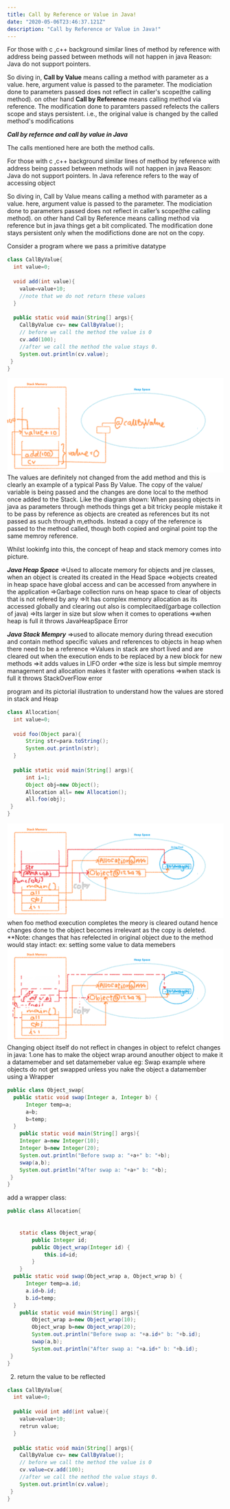 ```yaml
---
title: Call by Reference or Value in Java!
date: "2020-05-06T23:46:37.121Z"
description: "Call by Reference or Value in Java!"
---
```


For those with c ,c++ background similar lines of method by reference with address being passed between methods will not happen in java
Reason: Java do not support pointers.

So diving in,
**Call by Value** means calling a method with parameter as a value. here, argument value is passed to the parameter. The modiciation done to parameters passed does not reflect in caller's scope(the calling method).
on other hand
**Call by Reference** means calling method via reference. The modification done to paramters passed refelects the callers scope and stays persistent. i.e., the original value is changed by the called method's modifications

**_Call by refernce and call by value in Java_**

The calls mentioned here are both the method calls.

For those with c ,c++ background similar lines of method by reference with address being passed between methods will not happen in java Reason:
Java do not support pointers. In Java reference refers to the way of accessing object

So diving in, Call by Value means calling a method with parameter as a value. here, argument value is passed to the parameter.
The modiciation done to parameters passed does not reflect in caller’s scope(the calling method).
on other hand Call by Reference means calling method via reference but in java things get a bit complicated.
The modification done stays persistent only when the modifictions done are not on the copy.

Consider a program where we pass a primitive datatype

```java
class CallByValue{
  int value=0;

  void add(int value){
    value=value+10;
    //note that we do not return these values
  }

  public static void main(String[] args){
    CallByValue cv= new CallByValue();
    // before we call the method the value is 0
    cv.add(100);
    //after we call the method the value stays 0.
    System.out.println(cv.value);
 }
}
```

![heap stack representation of the program](./cvcr1.png)
The values are definitely not changed from the add method and this is clearly an example of a typical Pass By Value. The copy of the value/ variable is being passed and the changes are done local to the method once added to the Stack. Like the diagram shown:
When passing objects in java as parameters through methods things get a bit tricky people mistake it to be pass by reference as objects are created as references but its not passed as such through m,ethods. Instead a copy of the reference is passed to the method called, though both copied and orginal point top the same memroy reference.

Whilst lookinfg into this, the concept of heap and stack memory comes into picture.

**_Java Heap Space_**
=>Used to allocate memory for objects and jre classes, when an object is created its created in the Head Space
=>objects created in heap space have global access and can be accessed from anywhere in the application
=>Garbage collection runs on heap space to clear of objects that is not refered by any
=>It has complex memory allocation as its accessed globally and clearing out also is complecitaed(garbage collection of java)
=>Its larger in size but slow when it comes to operations
=>when heap is full it throws JavaHeapSpace Error

**_Java Stack Mempry_**
=>used to allocate memory during thread execution and contain method specific values and references to objects in heap when there need to be a reference
=>Values in stack are short lived and are cleared out when the execution ends to be replaced by a new block for new methods
=>it adds values in LIFO order
=>the size is less but simple memroy management and allocation makes it faster with operations
=>when stack is full it throws StackOverFlow error

program and its pictorial illustration to understand how the values are stored in stack and Heap

```java
class Allocation{
  int value=0;

  void foo(Object para){
	  String str=para.toString();
	  System.out.println(str);
  }

  public static void main(String[] args){
	  int i=1;
	  Object obj=new Object();
	  Allocation all= new Allocation();
	  all.foo(obj);
 }
}
```

![heap stack representation of the program](./cvcr2.png)
when foo method execution completes the meory is cleared outand hence changes done to the object becomes irrelevant as the copy is deleted.
\*\*Note: changes that has refelected in original object due to the method would stay intact: ex: setting some value to data memebers
![heap stack representation of the program](./cvcr3.png)
Changing object itself do not reflect in changes in object
to refelct changes in java:
1.one has to make the object wrap around anouther object to make it a datamemeber and set datamemeber value
eg: Swap example where objects do not get swapped unless you nake the object a datamember using a Wrapper

```java
public class Object_swap{
  public static void swap(Integer a, Integer b) {
	  Integer temp=a;
	  a=b;
	  b=temp;
  }
	public static void main(String[] args){
	Integer a=new Integer(10);
	Integer b=new Integer(20);
	System.out.println("Before swap a: "+a+" b: "+b);
	swap(a,b);
	System.out.println("After swap a: "+a+" b: "+b);
 }
}
```

add a wrapper class:

```java
public class Allocation{


	static class Object_wrap{
		public Integer id;
		public Object_wrap(Integer id) {
			this.id=id;
		}
	}
  public static void swap(Object_wrap a, Object_wrap b) {
	  Integer temp=a.id;
	  a.id=b.id;
	  b.id=temp;
  }
	public static void main(String[] args){
		Object_wrap a=new Object_wrap(10);
		Object_wrap b=new Object_wrap(20);
		System.out.println("Before swap a: "+a.id+" b: "+b.id);
		swap(a,b);
		System.out.println("After swap a: "+a.id+" b: "+b.id);
 }
}
```

2. return the value to be reflected

```java
class CallByValue{
  int value=0;

  public void int add(int value){
    value=value+10;
    retrun value;
  }

  public static void main(String[] args){
    CallByValue cv= new CallByValue();
    // before we call the method the value is 0
    cv.value=cv.add(100);
    //after we call the method the value stays 0.
    System.out.println(cv.value);
 }
}
```
